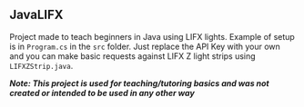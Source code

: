 ## JavaLIFX
Project made to teach beginners in Java using LIFX lights. Example of setup is in ```Program.cs``` in the ```src``` folder.
Just replace the API Key with your own and you can make basic requests against LIFX Z light strips using ```LIFXZStrip.java```.

***Note: This project is used for teaching/tutoring basics and was not created or intended to be used in any other way***
